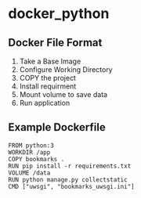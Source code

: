 # docker_python

## Docker File Format
1. Take a Base Image 
2. Configure Working Directory
3. COPY the project
4. Install requirment
5. Mount volume to save data
6. Run application

## Example Dockerfile


    FROM python:3
    WORKDIR /app
    COPY bookmarks .
    RUN pip install -r requirements.txt
    VOLUME /data
    RUN python manage.py collectstatic
    CMD ["uwsgi", "bookmarks_uwsgi.ini"]
